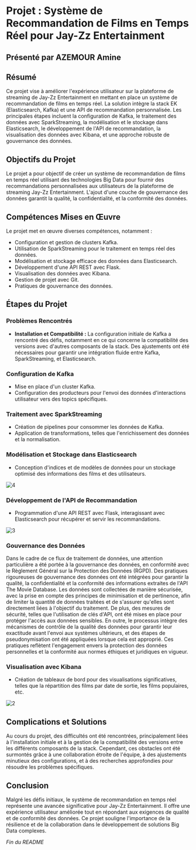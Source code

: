 # Projet : Système de Recommandation de Films en Temps Réel pour Jay-Zz Entertainment

## Présenté par AZEMOUR Amine

## Résumé

Ce projet vise à améliorer l'expérience utilisateur sur la plateforme de streaming de Jay-Zz Entertainment en mettant en place un système de recommandation de films en temps réel. La solution intègre la stack EK (Elasticsearch, Kafka) et une API de recommandation personnalisée. Les principales étapes incluent la configuration de Kafka, le traitement des données avec SparkStreaming, la modélisation et le stockage dans Elasticsearch, le développement de l'API de recommandation, la visualisation des données avec Kibana, et une approche robuste de gouvernance des données.

## Objectifs du Projet

Le projet a pour objectif de créer un système de recommandation de films en temps réel utilisant des technologies Big Data pour fournir des recommandations personnalisées aux utilisateurs de la plateforme de streaming Jay-Zz Entertainment. L'ajout d'une couche de gouvernance des données garantit la qualité, la confidentialité, et la conformité des données.

## Compétences Mises en Œuvre

Le projet met en œuvre diverses compétences, notamment :

- Configuration et gestion de clusters Kafka.
- Utilisation de SparkStreaming pour le traitement en temps réel des données.
- Modélisation et stockage efficace des données dans Elasticsearch.
- Développement d'une API REST avec Flask.
- Visualisation des données avec Kibana.
- Gestion de projet avec Git.
- Pratiques de gouvernance des données.

## Étapes du Projet

### Problèmes Rencontrés

- **Installation et Compatibilité :** La configuration initiale de Kafka a rencontré des défis, notamment en ce qui concerne la compatibilité des versions avec d'autres composants de la stack. Des ajustements ont été nécessaires pour garantir une intégration fluide entre Kafka, SparkStreaming, et Elasticsearch.

### Configuration de Kafka

- Mise en place d'un cluster Kafka.
- Configuration des producteurs pour l'envoi des données d'interactions utilisateur vers des topics spécifiques.

### Traitement avec SparkStreaming

- Création de pipelines pour consommer les données de Kafka.
- Application de transformations, telles que l'enrichissement des données et la normalisation.

### Modélisation et Stockage dans Elasticsearch

- Conception d'indices et de modèles de données pour un stockage optimisé des informations des films et des utilisateurs.

![4](https://github.com/azemoure-1/kafka-elasticsearch-kibana/assets/113553607/1cb7a11c-a290-4a66-857f-9a4c46028b97)


### Développement de l'API de Recommandation

- Programmation d'une API REST avec Flask, interagissant avec Elasticsearch pour récupérer et servir les recommandations.

![3](https://github.com/azemoure-1/kafka-elasticsearch-kibana/assets/113553607/2b7f91b1-9260-4067-b0ac-e738094c4efb)



### Gouvernance des Données


Dans le cadre de ce flux de traitement de données, une attention particulière a été portée à la gouvernance des données, en conformité avec le Règlement Général sur la Protection des Données (RGPD). Des pratiques rigoureuses de gouvernance des données ont été intégrées pour garantir la qualité, la confidentialité et la conformité des informations extraites de l'API The Movie Database. Les données sont collectées de manière sécurisée, avec la prise en compte des principes de minimisation et de pertinence, afin de limiter la quantité de données traitées et de s'assurer qu'elles sont directement liées à l'objectif du traitement. De plus, des mesures de sécurité, telles que l'utilisation de clés d'API, ont été mises en place pour protéger l'accès aux données sensibles. En outre, le processus intègre des mécanismes de contrôle de la qualité des données pour garantir leur exactitude avant l'envoi aux systèmes ultérieurs, et des étapes de pseudonymisation ont été appliquées lorsque cela est approprié. Ces pratiques reflètent l'engagement envers la protection des données personnelles et la conformité aux normes éthiques et juridiques en vigueur.

### Visualisation avec Kibana

- Création de tableaux de bord pour des visualisations significatives, telles que la répartition des films par date de sortie, les films populaires, etc.

![2](https://github.com/azemoure-1/kafka-elasticsearch-kibana/assets/113553607/e6a12478-d1ef-4722-b79e-30e5c72e4738)


## Complications et Solutions

Au cours du projet, des difficultés ont été rencontrées, principalement liées à l'installation initiale et à la gestion de la compatibilité des versions entre les différents composants de la stack. Cependant, ces obstacles ont été surmontés grâce à une collaboration étroite de l'équipe, à des ajustements minutieux des configurations, et à des recherches approfondies pour résoudre les problèmes spécifiques.

## Conclusion

Malgré les défis initiaux, le système de recommandation en temps réel représente une avancée significative pour Jay-Zz Entertainment. Il offre une expérience utilisateur améliorée tout en répondant aux exigences de qualité et de conformité des données. Ce projet souligne l'importance de la résilience et de la collaboration dans le développement de solutions Big Data complexes.



*Fin du README*

